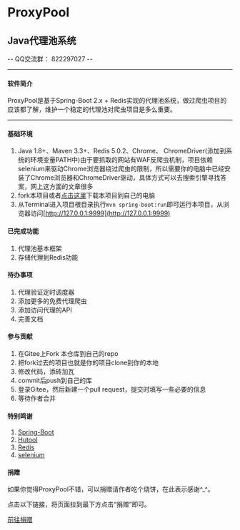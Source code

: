 <p align="center">
	<h1>ProxyPool</h1>
	<h2>Java代理池系统</h2>
</p>

-- QQ交流群： 822297027 --

-------------------------------------------------------------------------------

#### 软件简介
ProxyPool是基于Spring-Boot 2.x + Redis实现的代理池系统，做过爬虫项目的应该都了解，维护一个稳定的代理池对爬虫项目是多么重要。

-------------------------------------------------------------------------------


#### 基础环境

1. Java 1.8+、Maven 3.3+、Redis 5.0.2、Chrome、 ChromeDriver(添加到系统的环境变量PATH中)由于要抓取的网站有WAF反爬虫机制，项目依赖selenium来驱动Chrome浏览器绕过爬虫的限制，所以需要你的电脑中已经安装了Chrome浏览器和ChromeDriver驱动，具体方式可以去搜索引擎寻找答案，网上这方面的文章很多
2. fork本项目或者[点击这里](https://gitee.com/jsbd/ProxyPool/repository/archive/master.zip)下载本项目到自己的电脑
3. 从Terminal进入项目根目录执行`mvn spring-boot:run`即可运行本项目，从浏览器访问[http://127.0.0.1:9999](http://127.0.0.1:9999)


#### 已完成功能

1. 代理池基本框架
2. 存储代理到Redis功能


#### 待办事项

1. 代理验证定时调度器
2. 添加更多的免费代理爬虫
3. 添加访问代理的API
4. 完善文档


#### 参与贡献

1. 在Gitee上Fork 本仓库到自己的repo
2. 把fork过去的项目也就是你的项目clone到你的本地
3. 修改代码，添砖加瓦
4. commit后push到自己的库
5. 登录Gitee，然后新建一个pull request，提交时填写一些必要的信息
6. 等待作者合并


#### 特别鸣谢

1. [Spring-Boot](https://spring.io/projects/spring-boot)
2. [Hutool](https://gitee.com/loolly/hutool)
3. [Redis](https://redis.io/)
4. [selenium](https://github.com/SeleniumHQ/selenium)


#### 捐赠

如果你觉得ProxyPool不错，可以捐赠请作者吃个烧饼，在此表示感谢^_^。

点击以下链接，将页面拉到最下方点击“捐赠”即可。

[前往捐赠](https://gitee.com/jsbd/ProxyPool)